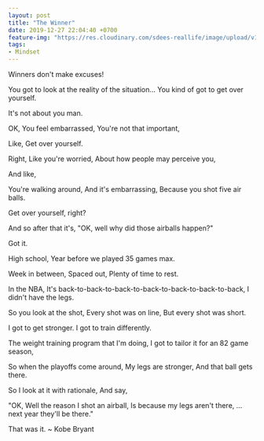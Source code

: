 ```yaml
---
layout: post
title: "The Winner"
date: 2019-12-27 22:04:40 +0700
feature-img: "https://res.cloudinary.com/sdees-reallife/image/upload/v1555658919/sample_feature_img.png"
tags:
- Mindset
---
```

Winners don't make excuses!

<i class="fa fa-child" style="color:plum"></i>

You got to look at the reality of the situation... You kind of got to get over yourself.

It's not about you man.

OK, You feel embarrassed, You're not that important,

Like, Get over yourself.

Right, Like you're worried, About how people may perceive you,

And like,

You're walking around, And it's embarrassing, Because you shot five air balls.

Get over yourself, right?

And so after that it's, "OK, well why did those airballs happen?"

Got it.

High school, Year before we played 35 games max.

Week in between, Spaced out, Plenty of time to rest.

In the NBA, It's back-to-back-to-back-to-back-to-back-to-back-to-back, I didn't have the legs.

So you look at the shot, Every shot was on line, But every shot was short.

I got to get stronger. I got to train differently.

The weight training program that I'm doing, I got to tailor it for an 82 game season,

So when the playoffs come around, My legs are stronger, And that ball gets there.

So I look at it with rationale, And say,

"OK, Well the reason I shot an airball, Is because my legs aren't there, ... next year they'll be there."

That was it. ~ Kobe Bryant 
